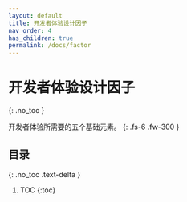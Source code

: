 ```yaml
---
layout: default
title: 开发者体验设计因子
nav_order: 4
has_children: true
permalink: /docs/factor
---
```


# 开发者体验设计因子
{: .no_toc }

开发者体验所需要的五个基础元素。
{: .fs-6 .fw-300 }

## 目录
{: .no_toc .text-delta }

1. TOC
{:toc}
